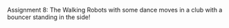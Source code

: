 Assignment 8: The Walking Robots with some dance moves in a club with a bouncer standing in the side!


